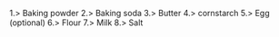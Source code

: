 1.>  Baking powder
2.>  Baking soda
3.>  Butter
4.>  cornstarch
5.>  Egg (optional)
6.>  Flour
7.>  Milk
8.>  Salt